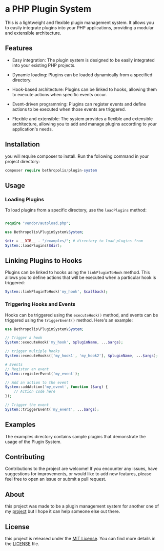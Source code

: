 # a PHP Plugin System

This is a lightweight and flexible plugin management system.
It allows you to easily integrate plugins into your PHP applications, providing a modular and extensible architecture.

## Features

- Easy integration: The plugin system is designed to be easily integrated into your existing PHP projects.

- Dynamic loading: Plugins can be loaded dynamically from a specified directory.

- Hook-based architecture: Plugins can be linked to hooks, allowing them to execute actions when specific events occur.

- Event-driven programming: Plugins can register events and define actions to be executed when those events are triggered.

- Flexible and extensible: The system provides a flexible and extensible architecture, allowing you to add and manage plugins according to your application's needs.


## Installation

you will require composer to install. Run the following command in your project directory:
```php
composer require bethropolis/plugin-system
```

## Usage

### Loading Plugins
To load plugins from a specific directory, use the `loadPlugins` method:


```php

require "vendor/autoload.php";

use Bethropolis\PluginSystem\System;

$dir = __DIR__ . "/examples/"; # directory to load plugins from
System::loadPlugins($dir);

```

## Linking Plugins to Hooks
Plugins can be linked to hooks using the `linkPluginToHook` method. This allows you to define actions that will be executed when a particular hook is triggered:
```php
System::linkPluginToHook('my_hook', $callback);
```

### Triggering Hooks and Events
Hooks can be triggered using the `executeHook()` method, and events can be triggered using the `triggerEvent()` method. Here's an example:

```php
use Bethropolis\PluginSystem\System;

// Trigger a hook
System::executeHook('my_hook', $pluginName, ...$args);

// trigger multiple hooks
System::executeHooks(['my_hook1', 'my_hook2'], $pluginName, ...$args);

# Events
// Register an event
System::registerEvent('my_event');

// Add an action to the event
System::addAction('my_event', function ($arg) {
    // Action code here
});

// Trigger the event
System::triggerEvent('my_event', ...$args);
```

## Examples

The examples directory contains sample plugins that demonstrate the usage of the Plugin System. 

## Contributing

Contributions to the project are welcome! If you encounter any issues, have suggestions for improvements, or would like to add new features, please feel free to open an issue or submit a pull request.


## About

this project was made to be a plugin management system for another one of my [project](https://github.com/bethropolis/suplike-social-website) but I hope it can help someone else out there.

## License

this project is released under the [MIT License](https://opensource.org/licenses/MIT). You can find more details in the [LICENSE](https://chat.openai.com/LICENSE) file.